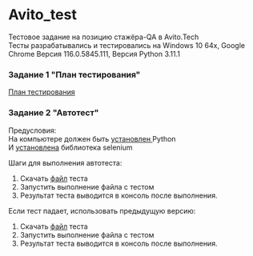 # Avito_test
Тестовое задание на позицию стажёра-QA в Avito.Tech <br />
Тесты разрабатывались и тестировались на Windows 10 64x, Google Chrome Версия 116.0.5845.111, Версия Python 3.11.1 <br />

### Задание 1 "План тестирования"
<a href="https://github.com/mikarina22/Avito_test/blob/main/test%20plan.docx"> План тестирования </a> <br />

### Задание 2 "Автотест"
Предусловия: <br />
На компьютере должен быть <a href="https://blog.skillfactory.ru/kak-ustanovit-python-na-raznyh-os/#:~:text=%D0%9A%D0%B0%D0%BA%20%D1%83%D1%81%D1%82%D0%B0%D0%BD%D0%BE%D0%B2%D0%B8%D1%82%D1%8C%20Python%3F,%D1%84%D0%B0%D0%B9%D0%BB%20%D0%B8%20%D1%81%D0%BB%D0%B5%D0%B4%D0%BE%D0%B2%D0%B0%D1%82%D1%8C%20%D0%B8%D0%BD%D1%81%D1%82%D1%80%D1%83%D0%BA%D1%86%D0%B8%D1%8F%D0%BC%20%D1%83%D1%81%D1%82%D0%B0%D0%BD%D0%BE%D0%B2%D1%89%D0%B8%D0%BA%D0%B0"> установлен </a> Python <br />
И <a href="https://futurei.ru/instructions/kak-ustanovit-selenium-webdriver-na-lyuboy-kompyuter-s-python/">установлена</a> библиотека selenium <br />

Шаги для выполнения автотеста:
1. Скачать <a href="https://github.com/mikarina22/Avito_test/blob/main/update_autotest_add_favorites_avito_version2.py"> файл</a> теста <br />
2. Запустить выполнение файла с тестом <br />
3. Результат теста выводится в консоль после выполнения. <br />

Если тест падает, использовать предыдущую версию:
1. Скачать <a href="https://github.com/mikarina22/Avito_test/blob/main/autotest_add_favorites_avito_version1.py"> файл</a> теста <br />
2. Запустить выполнение файла с тестом <br />
3. Результат теста выводится в консоль после выполнения. <br />
